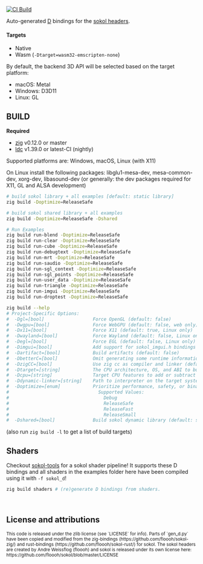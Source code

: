 
[![CI Build](https://github.com/kassane/sokol-d/actions/workflows/build.yml/badge.svg)](https://github.com/kassane/sokol-d/actions/workflows/build.yml)

Auto-generated [D](https://dlang.org) bindings for the [sokol headers](https://github.com/floooh/sokol).

#### Targets

- Native
- Wasm (`-Dtarget=wasm32-emscripten-none`)

By default, the backend 3D API will be selected based on the target platform:

- macOS: Metal
- Windows: D3D11
- Linux: GL

## BUILD

**Required**

- [zig](https://ziglang.org/download) v0.12.0 or master
- [ldc](https://ldc-developers.github.io) v1.39.0 or latest-CI (nightly)

Supported platforms are: Windows, macOS, Linux (with X11)

On Linux install the following packages: libglu1-mesa-dev, mesa-common-dev, xorg-dev, libasound-dev (or generally: the dev packages required for X11, GL and ALSA development)

```bash
# build sokol library + all examples [default: static library]
zig build -Doptimize=ReleaseSafe

# build sokol shared library + all examples
zig build -Doptimize=ReleaseSafe -Dshared

# Run Examples
zig build run-blend -Doptimize=ReleaseSafe
zig build run-clear -Doptimize=ReleaseSafe
zig build run-cube -Doptimize=ReleaseSafe
zig build run-debugtext -Doptimize=ReleaseSafe
zig build run-mrt -Doptimize=ReleaseSafe
zig build run-saudio -Doptimize=ReleaseSafe
zig build run-sgl_context -Doptimize=ReleaseSafe
zig build run-sgl_points -Doptimize=ReleaseSafe
zig build run-user_data -Doptimize=ReleaseSafe
zig build run-triangle -Doptimize=ReleaseSafe
zig build run-imgui -Doptimize=ReleaseSafe
zig build run-droptest -Doptimize=ReleaseSafe

zig build --help
# Project-Specific Options:
#  -Dgl=[bool]                  Force OpenGL (default: false)
#  -Dwgpu=[bool]                Force WebGPU (default: false, web only)
#  -Dx11=[bool]                 Force X11 (default: true, Linux only)
#  -Dwayland=[bool]             Force Wayland (default: false, Linux only, not supported in main-line headers)
#  -Degl=[bool]                 Force EGL (default: false, Linux only)
#  -Dimgui=[bool]               Add support for sokol_imgui.h bindings
#  -Dartifact=[bool]            Build artifacts (default: false)
#  -DbetterC=[bool]             Omit generating some runtime information and helper functions #(default: false)
#  -DzigCC=[bool]               Use zig cc as compiler and linker (default: false)
#  -Dtarget=[string]            The CPU architecture, OS, and ABI to build for
#  -Dcpu=[string]               Target CPU features to add or subtract
#  -Ddynamic-linker=[string]    Path to interpreter on the target system
#  -Doptimize=[enum]            Prioritize performance, safety, or binary size
#                                 Supported Values:
#                                   Debug
#                                   ReleaseSafe
#                                   ReleaseFast
#                                   ReleaseSmall
#  -Dshared=[bool]              Build sokol dynamic library (default: static)
```
(also run `zig build -l` to get a list of build targets)

## Shaders

Checkout [sokol-tools](https://github.com/floooh/sokol-tools) for a sokol shader pipeline! It supports these D bindings and all shaders in the examples folder
here have been compiled using it with `-f sokol_d`!

```bash
zig build shaders # (re)generate D bindings from shaders.
```

<br>

## License and attributions

<sub>
This code is released under the zlib license (see `LICENSE` for info). Parts of `gen_d.py` have been copied and modified from
the zig-bindings (https://github.com/floooh/sokol-zig/) and rust-bindings (https://github.com/floooh/sokol-rust/) for sokol.
</sub>


<sub>
The sokol headers are created by Andre Weissflog (floooh) and sokol is released under its own license here: https://github.com/floooh/sokol/blob/master/LICENSE
</sub>
</br>